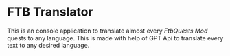 # FTB Translator

This is an console application to translate almost every *FtbQuests Mod* quests to any language. This is made with help of GPT Api to translate every text to any desired language.